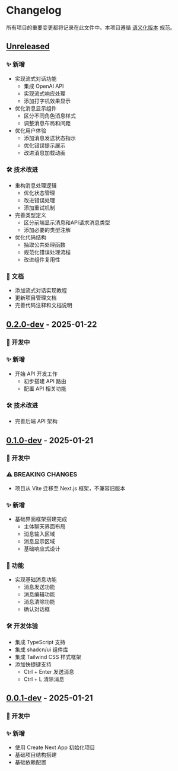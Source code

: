 # Changelog

所有项目的重要变更都将记录在此文件中。本项目遵循 [语义化版本](https://semver.org/lang/zh-CN/) 规范。

## [Unreleased]

### ✨ 新增
- 实现流式对话功能
  - 集成 OpenAI API
  - 实现流式响应处理
  - 添加打字机效果显示
- 优化消息显示组件
  - 区分不同角色消息样式
  - 调整消息布局和间距
- 优化用户体验
  - 添加消息发送状态指示
  - 优化错误提示展示
  - 改进消息加载动画

### 🛠 技术改进
- 重构消息处理逻辑
  - 优化状态管理
  - 改进错误处理
  - 添加重试机制
- 完善类型定义
  - 区分前端显示消息和API请求消息类型
  - 添加必要的类型注解
- 优化代码结构
  - 抽取公共处理函数
  - 规范化错误处理流程
  - 改进组件复用性

### 📝 文档
- 添加流式对话实现教程
- 更新项目管理文档
- 完善代码注释和文档说明

## [0.2.0-dev] - 2025-01-22

### 🚧 开发中
### ✨ 新增
- 开始 API 开发工作
  - 初步搭建 API 路由
  - 配置 API 相关功能

### 🛠 技术改进
- 完善后端 API 架构

## [0.1.0-dev] - 2025-01-21

### 🚧 开发中
### ⚠ BREAKING CHANGES
- 项目从 Vite 迁移至 Next.js 框架，不兼容旧版本

### ✨ 新增
- 基础界面框架搭建完成
  - 主体聊天界面布局
  - 消息输入区域
  - 消息显示区域
  - 基础响应式设计

### 🎯 功能
- 实现基础消息功能
  - 消息发送功能
  - 消息编辑功能
  - 消息清除功能
  - 确认对话框

### 🛠 开发体验
- 集成 TypeScript 支持
- 集成 shadcn/ui 组件库
- 集成 Tailwind CSS 样式框架
- 添加快捷键支持
  - Ctrl + Enter 发送消息
  - Ctrl + L 清除消息

## [0.0.1-dev] - 2025-01-21

### 🚧 开发中
### ✨ 新增
- 使用 Create Next App 初始化项目
- 基础项目结构搭建
- 基础依赖配置

[Unreleased]: https://github.com/xxachangxx/DialogNexus/compare/v0.2.0-dev...HEAD
[0.2.0-dev]: https://github.com/xxachangxx/DialogNexus/compare/v0.1.0-dev...v0.2.0-dev
[0.1.0-dev]: https://github.com/xxachangxx/DialogNexus/compare/v0.0.1-dev...v0.1.0-dev
[0.0.1-dev]: https://github.com/xxachangxx/DialogNexus/releases/tag/v0.0.1-dev 
